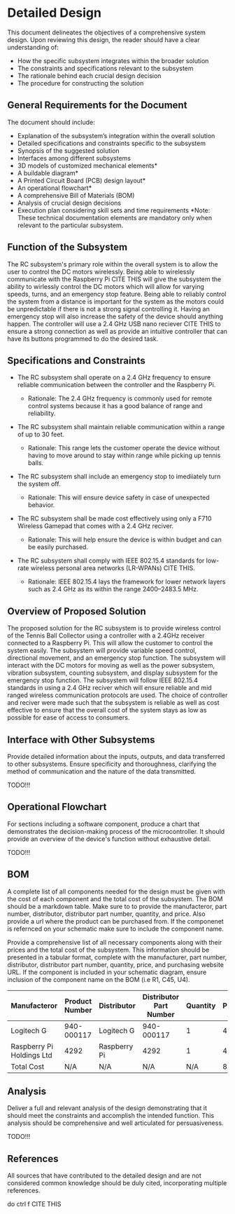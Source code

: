 # Detailed Design

This document delineates the objectives of a comprehensive system design. Upon reviewing this design, the reader should have a clear understanding of:

- How the specific subsystem integrates within the broader solution
- The constraints and specifications relevant to the subsystem
- The rationale behind each crucial design decision
- The procedure for constructing the solution


## General Requirements for the Document

The document should include:

- Explanation of the subsystem’s integration within the overall solution
- Detailed specifications and constraints specific to the subsystem
- Synopsis of the suggested solution
- Interfaces among different subsystems
- 3D models of customized mechanical elements*
- A buildable diagram*
- A Printed Circuit Board (PCB) design layout*
- An operational flowchart*
- A comprehensive Bill of Materials (BOM)
- Analysis of crucial design decisions
- Execution plan considering skill sets and time requirements
*Note: These technical documentation elements are mandatory only when relevant to the particular subsystem.


## Function of the Subsystem

The RC subsystem's primary role within the overall system is to allow the user to control the DC motors wirelessly. Being able to wirelessly communicate with the Raspberry Pi CITE THIS will give the subsystem the ability to wirlessly control the DC motors which will allow for varying speeds, turns, and an emergency stop feature. Being able to reliably control the system from a distance is important for the system as the motors could be unpredictable if there is not a strong signal controlling it. Having an emergency stop will also increase the safety of the device should anything happen. The controller will use a 2.4 GHz USB nano reciever CITE THIS to ensure a strong connection as well as provide an intuitive controller that can have its buttons programmed to do the desired task.


## Specifications and Constraints

   - The RC subsystem shall operate on a 2.4 GHz frequency to ensure reliable communication between the controller and the Raspberry Pi.
     - Rationale: The 2.4 GHz frequency is commonly used for remote control systems because it has a good balance of range and reliability.

   - The RC subsystem shall maintain reliable communication within a range of up to 30 feet.
     - Rationale: This range lets the customer operate the device without having to move around to stay within range while picking up tennis balls.

   - The RC subsystem shall include an emergency stop to imediiately turn the system off.
     - Rationale: This will ensure device safety in case of unexpected behavior.

   - The RC subsystem shall be made cost effectively using only a F710 Wireless Gamepad that comes with a 2.4 GHz reciver.
     - Rationale: This will help ensure the device is within budget and can be easily purchased.
    
   - The RC subsystem shall comply with IEEE 802.15.4 standards for low-rate wireless personal area networks (LR-WPANs) CITE THIS.
     - Rationale: IEEE 802.15.4 lays the framework for lower network layers such as 2.4 GHz as its within the range 2400–2483.5 MHz.
     
## Overview of Proposed Solution

The proposed solution for the RC subsystem is to provide wireless control of the Tennis Ball Collector using a controller with a 2.4GHz receiver connected to a Raspberry Pi. This will allow the customer to control the system easily. The subsystem will provide variable speed control, directional movement, and an emergency stop function. The subsystem will interact with the DC motors for moving as well as the power subsystem, vibration subsystem, counting subsystem, and display subsystem for the emergency stop function. The subsystem will follow IEEE 802.15.4 standards in using a 2.4 GHz reciver which will ensure reliable and mid ranged wireless communication protocols are used. The choice of controller and reciver were made such that the subsystem is reliable as well as cost effective to ensure that the overall cost of the system stays as low as possible for ease of access to consumers.


## Interface with Other Subsystems

Provide detailed information about the inputs, outputs, and data transferred to other subsystems. Ensure specificity and thoroughness, clarifying the method of communication and the nature of the data transmitted.

TODO!!!


## Operational Flowchart

For sections including a software component, produce a chart that demonstrates the decision-making process of the microcontroller. It should provide an overview of the device's function without exhaustive detail.

TODO!!!


## BOM

A complete list of all components needed for the design must be given with the cost of each component and the total cost of the subsystem. The BOM should be a markdown table. Make sure to to provide the manufacteror, part number, distributor, distributor part number, quantity, and price. Also provide a url where the product can be purchased from. If the componenet is refernced on your schematic make sure to include the component name.

Provide a comprehensive list of all necessary components along with their prices and the total cost of the subsystem. This information should be presented in a tabular format, complete with the manufacturer, part number, distributor, distributor part number, quantity, price, and purchasing website URL. If the component is included in your schematic diagram, ensure inclusion of the component name on the BOM (i.e R1, C45, U4).

| Manufacteror | Product Number | Distributor | Distributor Part Number | Quantity | Price | Purchase Link |
| ---------- | --------- | --------- | --------- | --------- | --------- | --------- | 
| Logitech G | 940-000117 | Logitech G |  940-000117 | 1 | 40 | [link](https://www.logitechg.com/en-us/products/gamepads/f710-wireless-gamepad.940-000117.html) |
| Raspberry Pi Holdings Ltd | 4292 | Raspberry Pi | 4292 | 1 | 45 | [link](https://www.adafruit.com/product/4292?src=raspberrypi) |
| Total Cost | N/A | N/A | N/A | N/A | 85 | N/A |

## Analysis

Deliver a full and relevant analysis of the design demonstrating that it should meet the constraints and accomplish the intended function. This analysis should be comprehensive and well articulated for persuasiveness.

TODO!!!

## References

All sources that have contributed to the detailed design and are not considered common knowledge should be duly cited, incorporating multiple references.

do ctrl f CITE THIS
